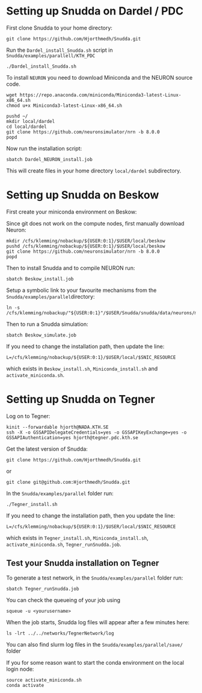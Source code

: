 # Setting up Snudda on Dardel / PDC

First clone Snudda to your home directory:
```
git clone https://github.com/Hjorthmedh/Snudda.git
```

Run the ```Dardel_install_Snudda.sh``` script in ```Snudda/examples/parallell/KTH_PDC```

```
./Dardel_install_Snudda.sh
```

To install ```NEURON``` you need to download Miniconda and the NEURON source code.

```
wget https://repo.anaconda.com/miniconda/Miniconda3-latest-Linux-x86_64.sh
chmod u+x Miniconda3-latest-Linux-x86_64.sh
```

```
pushd ~/
mkdir local/dardel
cd local/dardel
git clone https://github.com/neuronsimulator/nrn -b 8.0.0
popd
```

Now run the installation script:

```
sbatch Dardel_NEURON_install.job
```

This will create files in your home directory ```local/dardel``` subdirectory.


# Setting up Snudda on Beskow

First create your miniconda environment on Beskow:

Since git does not work on the compute nodes, first manually download Neuron:

```
mkdir /cfs/klemming/nobackup/${USER:0:1}/$USER/local/beskow
pushd /cfs/klemming/nobackup/${USER:0:1}/$USER/local/beskow
git clone https://github.com/neuronsimulator/nrn -b 8.0.0
popd
```

Then to install Snudda and to compile NEURON run:

```
sbatch Beskow_install.job
```

Setup a symbolic link to your favourite mechanisms from the ```Snudda/examples/parallel```directory:

```
ln -s /cfs/klemming/nobackup/"${USER:0:1}"/$USER/Snudda/snudda/data/neurons/mechanisms
```

Then to run a Snudda simulation:

```
sbatch Beskow_simulate.job
```

If you need to change the installation path, then update the line: 
```
L=/cfs/klemming/nobackup/${USER:0:1}/$USER/local/$SNIC_RESOURCE
```
which exists in ```Beskow_install.sh```, ```Miniconda_install.sh``` and ```activate_miniconda.sh```.


# Setting up Snudda on Tegner

Log on to Tegner:
```
kinit --forwardable hjorth@NADA.KTH.SE
ssh -X -o GSSAPIDelegateCredentials=yes -o GSSAPIKeyExchange=yes -o GSSAPIAuthentication=yes hjorth@tegner.pdc.kth.se
```

Get the latest version of Snudda:
```
git clone https://github.com/Hjorthmedh/Snudda.git
```

or

```
git clone git@github.com:Hjorthmedh/Snudda.git
```

In the ```Snudda/examples/parallel``` folder run:
```
./Tegner_install.sh
```

If you need to change the installation path, then you update the line: 
```
L=/cfs/klemming/nobackup/${USER:0:1}/$USER/local/$SNIC_RESOURCE
```
which exists in ```Tegner_install.sh```, ```Miniconda_install.sh```, ```activate_miniconda.sh```, ```Tegner_runSnudda.job```.

## Test your Snudda installation on Tegner

To generate a test network, in the ```Snudda/examples/parallel``` folder run:

```
sbatch Tegner_runSnudda.job
```

You can check the queueing of your job using 

```squeue -u <yourusername>```

When the job starts, Snudda log files will appear after a few minutes here:

```ls -lrt ../../networks/TegnerNetwork/log```

You can also find slurm log files in the ```Snudda/examples/parallel/save/``` folder


If you for some reason want to start the conda environment on the local login node:
```
source activate_miniconda.sh
conda activate
```
